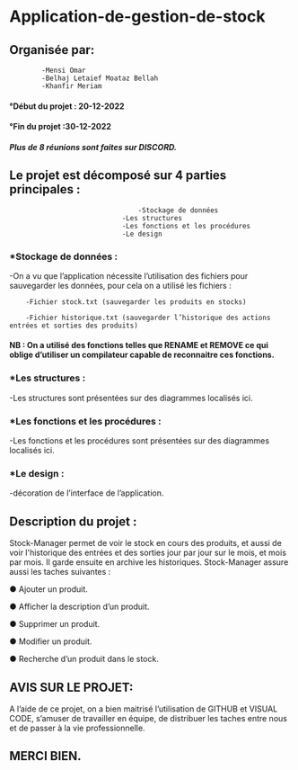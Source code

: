 # Application-de-gestion-de-stock

## Organisée par:	
			-Mensi Omar
			-Belhaj Letaief Moataz Bellah
			-Khanfir Meriam
            
#### °Début du projet : 20-12-2022		
#### °Fin du projet :30-12-2022

##### Plus de 8 réunions sont faites sur DISCORD.

## Le projet est décomposé sur 4 parties principales : 
                    				-Stockage de données 
						        -Les structures 
						        -Les fonctions et les procédures
						        -Le design
### *Stockage de données : 
-On a vu que l’application nécessite l’utilisation des fichiers pour sauvegarder les données, pour cela on a utilisé les fichiers : 

		-Fichier stock.txt (sauvegarder les produits en stocks)
		
		-Fichier historique.txt (sauvegarder l’historique des actions entrées et sorties des produits)
		
#### NB : On a utilisé des fonctions telles que RENAME et REMOVE ce qui oblige d’utiliser un compilateur capable de reconnaitre ces fonctions.
### *Les structures : 
-Les structures sont présentées sur des diagrammes localisés ici.
### *Les fonctions et les procédures : 
-Les fonctions et les procédures sont présentées sur des diagrammes localisés ici.
### *Le design :
-décoration de l’interface de l’application. 
 
 ## Description du projet :
Stock-Manager permet de voir le stock en cours des produits, et aussi de voir l'historique des entrées et des sorties jour par jour sur le mois, et mois par mois. Il garde ensuite en archive les historiques. 
Stock-Manager assure aussi les taches suivantes :

● Ajouter un produit.

● Afficher la description d’un produit.

● Supprimer un produit.

● Modifier un produit.

● Recherche d’un produit dans le stock.


## AVIS SUR LE PROJET:
A l’aide de ce projet, on a bien maitrisé l’utilisation de GITHUB et VISUAL CODE, s’amuser de travailler en équipe, de distribuer les taches entre nous et de passer à la vie professionnelle.

## MERCI BIEN.

